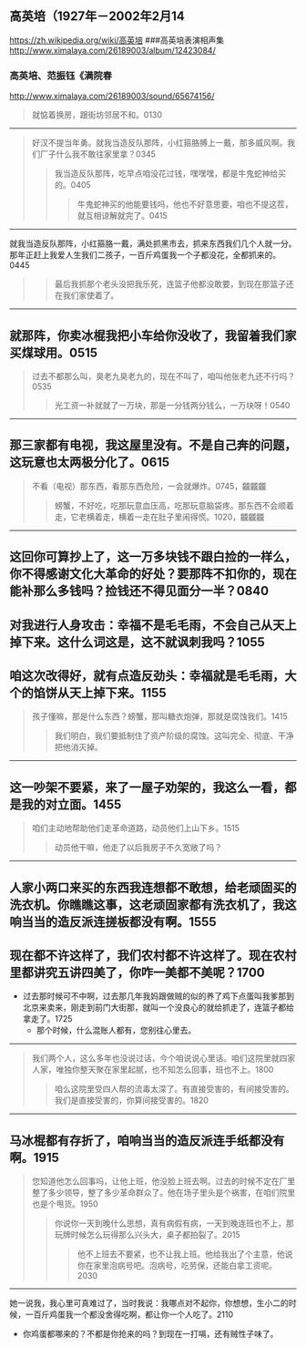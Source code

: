 ## 高英培（1927年－2002年2月14
https://zh.wikipedia.org/wiki/高英培
###高英培表演相声集
http://www.ximalaya.com/26189003/album/12423084/
### 高英培、范振钰《满院春
http://www.ximalaya.com/26189003/sound/65674156/
>就惦着换房，跟街坊邻居不和。0130
---
>好汉不提当年勇。就我当造反队那阵，小红箍胳膊上一戴，那多威风啊。我们厂子什么我不敢往家里拿？0345
>>我当造反队那阵，吃早点咱没花过钱，嘿嘿嘿，都是牛鬼蛇神给买的。0405
>>>牛鬼蛇神买的他能要钱吗，他也不好意思要，咱也不提这茬，就互相谅解就完了。0415
---
就我当造反队那阵，小红箍胳一戴，满处抓黑市去，抓来东西我们几个人就一分。那年正赶上我爱人生我们二孩子，一百斤鸡蛋我一个子都没花，全都抓来的。0445
>>最后我抓那个老头没把我乐死，连篮子他都没敢要，到现在那篮子还在我们家使着了。
---
就那阵，你卖冰棍我把小车给你没收了，我留着我们家买煤球用。0515
---
>过去不都那么叫，臭老九臭老九的，现在不叫了，咱叫他张老九还不行吗？0535
>>光工资一补就就了一万块，那是一分钱两分钱么，一万块呀！0540
---
那三家都有电视，我这屋里没有。不是自己奔的问题，这玩意也太两极分化了。0615
---
>不看（电视）那东西，看那东西危险，一会就爆炸。0745，龖龖龖
>>螃蟹，不好吃，吃那玩意血压高，吃那玩意脑袋疼。那东西不会顺着走，它老横着走，横着一走在肚子里闹得慌。1020，龖龖龖
---
这回你可算抄上了，这一万多块钱不跟白捡的一样么，你不得感谢文化大革命的好处？要那阵不扣你的，现在能补那么多钱吗？捡钱还不得见面分一半？0840
---
对我进行人身攻击：幸福不是毛毛雨，不会自己从天上掉下来。这什么词这是，这不就讽刺我吗？1055
---
咱这次改得好，就有点造反劲头：幸福就是毛毛雨，大个的馅饼从天上掉下来。1155
---
>孩子懂嘛，那是什么东西？螃蟹，那叫糖衣炮弹，那就是腐蚀我们。1415
>>我们明白，我们要抵制住了资产阶级的腐蚀。这叫完全、彻底、干净把他消灭掉。
---
这一吵架不要紧，来了一屋子劝架的，我这么一看，都是我的对立面。1455
---
>咱们主动地帮助他们走革命道路，动员他们上山下乡。1515
>>动员他干嘛，他走了以后我房子不久宽敞了吗？
---
人家小两口来买的东西我连想都不敢想，给老顽固买的洗衣机。你瞧瞧这事，这老顽固家都有洗衣机了，我这响当当的造反派连搓板都没有啊。1555
---
现在都不许这样了，我们农村都不许这样了。现在农村里都讲究五讲四美了，你咋一美都不美呢？1700
---
- 过去那时候可不中啊，过去那几年我妈跟做贼的似的养了鸡下点蛋叫我爹那到北京来卖来，刚走到前门大街那，就叫一个没良心的就给抓走了，连篮子都给拿走了。1725
  - 那个时候，什么混账人都有，您别往心里去。
---
>我们两个人，这么多年也没说过话，今个咱说说心里话。咱们这院里就四家人家，唯独你整天聚在家里起腻，也不知怎么回事，班也不上。1800
>>咱么这院里受四人帮的流毒太深了。有直接受害的，有间接受害的。我们是直接受害的，你算间接受害的。1820
---
马冰棍都有存折了，咱响当当的造反派连手纸都没有啊。1915
---
>您知道他怎么回事吗，让他上班，他没脸上班去啊。过去的时候不定在厂里整了多少领导，整了多少革命群众了。他在场子里头是个祸害，在咱们院里也是个甩货。1950
>>你说你一天到晚什么思想，真有病假有病，一天到晚连班也不上，那玩牌时候怎么玩得那么兴头大，桌子都拍裂了。2015
>>>他不上班去不要紧，也不让我上班。他给我出了个主意，他说你在家里泡病号吧。泡病号，吃劳保，还能白拿工资呢。2030
---
她一说我，我心里可真难过了，当时我说：我哪点对不起你，你想想，生小二的时候，一百斤鸡蛋我一个都没舍得吃啊，都让你一个人吃了。2110
  - 你鸡蛋都哪来的？不都是你抢来的吗？到现在一打嗝，还有贼性子味了。